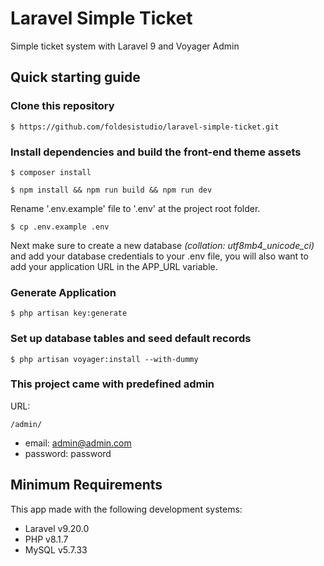 # Laravel Simple Ticket
Simple ticket system with Laravel 9 and Voyager Admin

## Quick starting guide

### Clone this repository

`$ https://github.com/foldesistudio/laravel-simple-ticket.git
`
### Install dependencies and build the front-end theme assets

`$ composer install`

`$ npm install && npm run build && npm run dev`

Rename '.env.example' file to '.env' at the project root folder.

`$ cp .env.example .env`

Next make sure to create a new database _(collation: utf8mb4_unicode_ci)_ and add your database credentials to your .env file, you will also want to add your application URL in the APP_URL variable.

### Generate Application 

`$ php artisan key:generate`



### Set up database tables and seed default records

`$ php artisan voyager:install --with-dummy`

### This project came with predefined admin

URL: 

`/admin/`

* email: admin@admin.com
* password: password  

## Minimum Requirements
This app made with the following development systems:

* Laravel v9.20.0
* PHP v8.1.7
* MySQL v5.7.33
